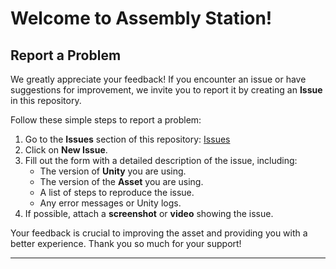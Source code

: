 # Welcome to Assembly Station!

## Report a Problem

We greatly appreciate your feedback! If you encounter an issue or have suggestions for improvement, we invite you to report it by creating an **Issue** in this repository.

Follow these simple steps to report a problem:

1. Go to the **Issues** section of this repository: [Issues](https://github.com/RiccardoMartella/Assembly-Station-Documentation/issues)
2. Click on **New Issue**.
3. Fill out the form with a detailed description of the issue, including:
   - The version of **Unity** you are using.
   - The version of the **Asset** you are using.
   - A list of steps to reproduce the issue.
   - Any error messages or Unity logs.
4. If possible, attach a **screenshot** or **video** showing the issue.

Your feedback is crucial to improving the asset and providing you with a better experience. Thank you so much for your support!

---
